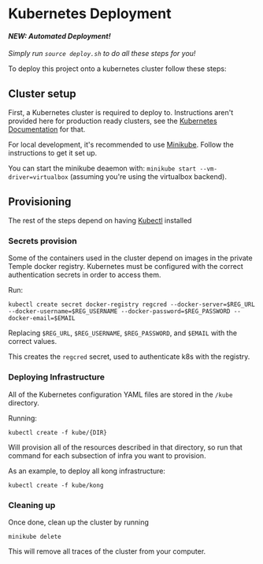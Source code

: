 # Kubernetes Deployment

#### _NEW: Automated Deployment!_
_Simply run `source deploy.sh` to do all these steps for you!_

To deploy this project onto a kubernetes cluster follow these steps:

## Cluster setup

First, a Kubernetes cluster is required to deploy to. Instructions aren't provided here for production ready clusters, see the [Kubernetes Documentation](https://kubernetes.io/docs/tasks/) for that. 

For local development, it's recommended to use [Minikube](https://github.com/kubernetes/minikube). Follow the instructions to get it set up.

You can start the minikube deaemon with: `minikube start --vm-driver=virtualbox` (assuming you're using the virtualbox backend).

## Provisioning

The rest of the steps depend on having [Kubectl](https://kubernetes.io/docs/tasks/tools/install-kubectl/) installed

### Secrets provision

Some of the containers used in the cluster depend on images in the private Temple docker registry. Kubernetes must be configured with the correct authentication secrets in order to access them.

Run:

```
kubectl create secret docker-registry regcred --docker-server=$REG_URL --docker-username=$REG_USERNAME --docker-password=$REG_PASSWORD --docker-email=$EMAIL
```

Replacing `$REG_URL`, `$REG_USERNAME`, `$REG_PASSWORD`, and `$EMAIL` with the correct values.

This creates the `regcred` secret, used to authenticate k8s with the registry.

### Deploying Infrastructure

All of the Kubernetes configuration YAML files are stored in the `/kube` directory.

Running:

```
kubectl create -f kube/{DIR}
```

Will provision all of the resources described in that directory, so run that command for each subsection of infra you want to provision.

As an example, to deploy all kong infrastructure:

```
kubectl create -f kube/kong
```

### Cleaning up

Once done, clean up the cluster by running

```
minikube delete
```


This will remove all traces of the cluster from your computer.
